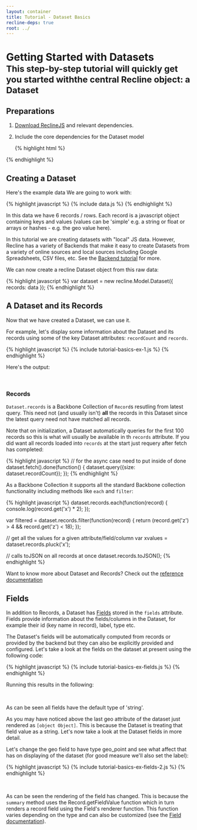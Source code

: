 ```yaml
---
layout: container
title: Tutorial - Dataset Basics
recline-deps: true
root: ../
---
```


<div class="page-header">
  <h1>
    Getting Started with Datasets
    <br />
    <small>This step-by-step tutorial will quickly get you started withthe central Recline object: a Dataset</small>
  </h1>
</div>

## Preparations

1. [Download ReclineJS]({{page.root}}download.html) and relevant dependencies.

2. Include the core dependencies for the Dataset model

    {% highlight html %}<!-- 3rd party dependencies -->
<script type="text/javascript" src="vendor/jquery/1.7.1/jquery.js"></script>
<script type="text/javascript" src="vendor/underscore/1.3.3/underscore.js"></script>
<script type="text/javascript" src="vendor/backbone/0.9.2/backbone.js"></script>
<!-- Recline -->
<script type="text/javascript" src="dist/recline.js"></script>{% endhighlight %}

## Creating a Dataset

Here's the example data We are going to work with:

{% highlight javascript %}
{% include data.js %}
{% endhighlight %}

In this data we have 6 records / rows. Each record is a javascript object
containing keys and values (values can be 'simple' e.g. a string or float or arrays or hashes - e.g. the geo value here).

<div class="alert alert-info">In this tutorial we are creating datasets with
"local" JS data. However, Recline has a variety of Backends that make it easy
to create Datasets from a variety of online sources and local sources including
Google Spreadsheets, CSV files, etc. See the <a
href="tutorial-backends.html">Backend tutorial</a> for more.</div>

We can now create a recline Dataset object from this raw data: 

{% highlight javascript %}
var dataset = new recline.Model.Dataset({
  records: data
});
{% endhighlight %}

<script type="text/javascript">
{% include data.js %}
var dataset = new recline.Model.Dataset({
  records: data
});
</script>

## A Dataset and its Records

Now that we have created a Dataset, we can use it.

For example, let's display some information about the Dataset and its records using some of the key Dataset attributes: `recordCount` and `records`.

{% highlight javascript %}
{% include tutorial-basics-ex-1.js %}
{% endhighlight %}

Here's the output:

<div class="ex-1 well">&nbsp;</div>

<script type="text/javascript"> 
$('.ex-1').html('');
{% include tutorial-basics-ex-1.js %}
</script>

### Records

`Dataset.records` is a Backbone Collection of `Record`s resutling from latest query. This need not (and usually isn't) **all** the records in this Dataset since the latest query need not have matched all records.

<div class="alert alert-info">
Note that on initialization, a Dataset automatically queries for the first 100 records so this is what will usually be available in th <code>records</code> attribute. If you did want all records loaded into <code>records</code> at the start just requery after fetch has completed:

{% highlight javascript %}
// for the async case need to put inside of done
dataset.fetch().done(function() {
  dataset.query({size: dataset.recordCount});
});
{% endhighlight %}
</div>

As a Backbone Collection it supports all the standard Backbone collection functionality including methods like `each` and `filter`:

{% highlight javascript %}
dataset.records.each(function(record) {
  console.log(record.get('x') * 2);
});

var filtered = dataset.records.filter(function(record) {
  return (record.get('z') > 4 && record.get('z') < 18);
});

// get all the values for a given attribute/field/column
var xvalues = dataset.records.pluck('x');

// calls toJSON on all records at once
dataset.records.toJSON();
{% endhighlight %}

<div class="alert alert-info">Want to know more about Dataset and Records? Check out the <a href="models.html">reference documentation</a></div>

## Fields

In addition to Records, a Dataset has <a href="models.html#field">Fields</a> stored in the `fields` attribute. Fields provide information about the fields/columns in the Dataset, for example their id (key name in record), label, type etc.

The Dataset's fields will be automatically computed from records or provided by the backend but they can also be explicitly provided and configured. Let's take a look at the fields on the dataset at present using the following code:

{% highlight javascript %}
{% include tutorial-basics-ex-fields.js %}
{% endhighlight %}

Running this results in the following:

<div class="ex-fields well">&nbsp;</div>

<script type="text/javascript"> 
$('.ex-fields').html('');
{% include tutorial-basics-ex-fields.js %}
</script>

As can be seen all fields have the default type of 'string'.

As you may have noticed above the last geo attribute of the dataset just rendered as `[object Object]`. This is because the Dataset is treating that field value as a string. Let's now take a look at the Dataset fields in more detail.

Let's change the geo field to have type geo\_point and see what affect that has on displaying of the dataset (for good measure we'll also set the label):

{% highlight javascript %}
{% include tutorial-basics-ex-fields-2.js %}
{% endhighlight %}

<div class="ex-fields-2 well">&nbsp;</div>

<script type="text/javascript"> 
$('.ex-fields-2').html('');
{% include tutorial-basics-ex-fields-2.js %}
</script>

As can be seen the rendering of the field has changed. This is because the `summary` method uses the Record.getFieldValue function which in turn renders a record field using the Field's renderer function. This function varies depending on the type and can also be customized (see the <a href="models.html#field">Field documentation</a>).

